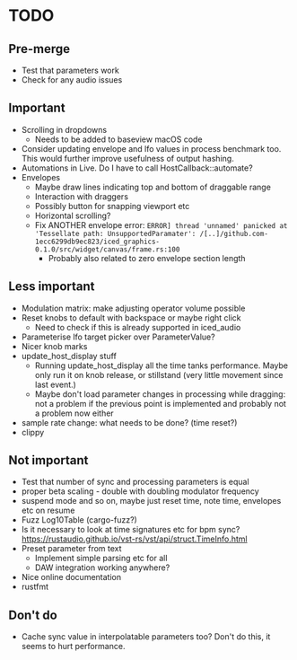 # TODO

## Pre-merge

* Test that parameters work
* Check for any audio issues

## Important

* Scrolling in dropdowns
  * Needs to be added to baseview macOS code
* Consider updating envelope and lfo values in process benchmark too. This
  would further improve usefulness of output hashing.
* Automations in Live. Do I have to call HostCallback::automate?
* Envelopes
  * Maybe draw lines indicating top and bottom of draggable range
  * Interaction with draggers
  * Possibly button for snapping viewport etc
  * Horizontal scrolling?
  * Fix ANOTHER envelope error:
    `ERROR] thread 'unnamed' panicked at 'Tessellate path: UnsupportedParamater': /[..]/github.com-1ecc6299db9ec823/iced_graphics-0.1.0/src/widget/canvas/frame.rs:100`
    * Probably also related to zero envelope section length

## Less important

* Modulation matrix: make adjusting operator volume possible
* Reset knobs to default with backspace or maybe right click
  * Need to check if this is already supported in iced_audio
* Parameterise lfo target picker over ParameterValue?
* Nicer knob marks
* update_host_display stuff
  * Running update_host_display all the time tanks performance. Maybe only run
    it on knob release, or stillstand (very little movement since last event.)
  * Maybe don't load parameter changes in processing while dragging: not a
    problem if the previous point is implemented and probably not a problem
    now either
* sample rate change: what needs to be done? (time reset?)
* clippy

## Not important

* Test that number of sync and processing parameters is equal
* proper beta scaling - double with doubling modulator frequency
* suspend mode and so on, maybe just reset time, note time, envelopes etc on resume
* Fuzz Log10Table (cargo-fuzz?)
* Is it necessary to look at time signatures etc for bpm sync?
  https://rustaudio.github.io/vst-rs/vst/api/struct.TimeInfo.html
* Preset parameter from text
  * Implement simple parsing etc for all
  * DAW integration working anywhere?
* Nice online documentation
* rustfmt

## Don't do

* Cache sync value in interpolatable parameters too? Don't do this, it seems
  to hurt performance.
